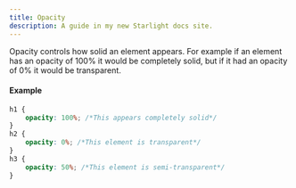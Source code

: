 ```yaml
---
title: Opacity
description: A guide in my new Starlight docs site.
---
```

Opacity controls how solid an element appears. For example if an element has an opacity of 100% it would be completely solid, but if it had an opacity of 0% it would be transparent.
#### Example
```css
h1 {
    opacity: 100%; /*This appears completely solid*/
}
h2 {
    opacity: 0%; /*This element is transparent*/
}
h3 {
    opacity: 50%; /*This element is semi-transparent*/
}
```